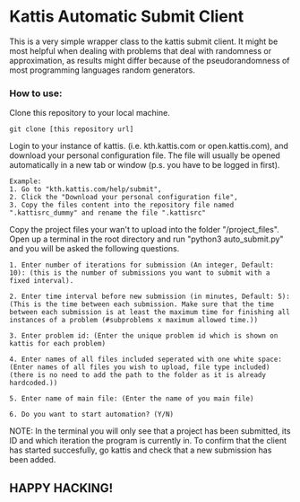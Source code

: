 # Kattis Automatic Submit Client
This is a very simple wrapper class to the kattis submit client. It might be most helpful when dealing with problems that deal with randomness or approximation, as results might differ because of the pseudorandomness of most programming languages random generators.  
### How to use:
Clone this repository to your local machine.
```
git clone [this repository url]
```
Login to your instance of kattis. (i.e. kth.kattis.com or open.kattis.com), and download your personal configuration file.
The file will usually be opened automatically in a new tab or window (p.s. you have to be logged in first).
```
Example:
1. Go to "kth.kattis.com/help/submit",
2. Click the "Download your personal configuration file",
3. Copy the files content into the repository file named ".kattisrc_dummy" and rename the file ".kattisrc"
```
Copy the project files your wan't to upload into the folder "/project_files".
Open up a terminal in the root directory and run "python3 auto_submit.py" and you will be asked the following questions.
```
1. Enter number of iterations for submission (An integer, Default: 10): (this is the number of submissions you want to submit with a fixed interval).

2. Enter time interval before new submission (in minutes, Default: 5): (This is the time between each submission. Make sure that the time between each submission is at least the maximum time for finishing all instances of a problem (#subproblems x maximum allowed time.))

3. Enter problem id: (Enter the unique problem id which is shown on kattis for each problem)

4. Enter names of all files included seperated with one white space: (Enter names of all files you wish to upload, file type included) (there is no need to add the path to the folder as it is already hardcoded.))

5. Enter name of main file: (Enter the name of you main file)

6. Do you want to start automation? (Y/N)
```
NOTE: In the terminal you will only see that a project has been submitted, its ID and which iteration the program is currently in. To confirm that the client has started succesfully, go kattis and check that a new submission has been added.

## HAPPY HACKING!
